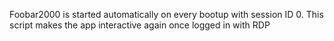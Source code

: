 Foobar2000 is started automatically on every bootup with session ID 0. This script makes the app interactive again once logged in with RDP
